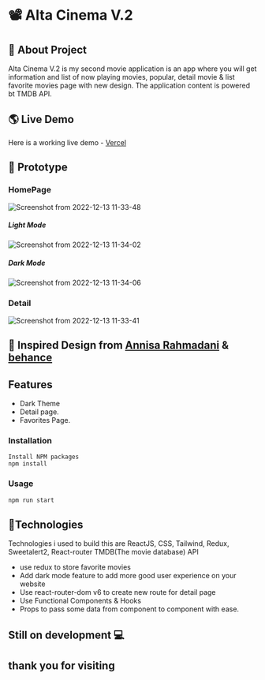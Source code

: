 



# 📽️ Alta Cinema V.2

## 🎯 About Project

Alta Cinema V.2 is my second movie application is an app where you will get information and list of now playing movies, popular, detail movie & list favorite movies page with new design. The application content is powered bt TMDB API.

## 🌎 Live Demo
Here is a working live demo - [Vercel](https://mymovies-app-react-beige.vercel.app//)

## 🎨 Prototype

### HomePage
![Screenshot from 2022-12-13 11-33-48](https://user-images.githubusercontent.com/112911127/207227947-369eefbd-a4e9-439d-99a9-07dcbf047f55.png)
##### Light Mode
![Screenshot from 2022-12-13 11-34-02](https://user-images.githubusercontent.com/112911127/207228013-edb18387-c0c0-4ba9-9094-0c8de3b75e42.png)

##### Dark Mode
![Screenshot from 2022-12-13 11-34-06](https://user-images.githubusercontent.com/112911127/207228039-b8ec6eb2-b380-426b-9e6c-b3dd13bd4af0.png)

### Detail
![Screenshot from 2022-12-13 11-33-41](https://user-images.githubusercontent.com/112911127/207228072-05ce242f-52a6-4e8b-8eb7-24bd41fc7c24.png)

## 🎨 Inspired Design from [Annisa Rahmadani](https://github.com/Annisaard) & [behance](https://dribbble.com/shots/18399611-Money-Heist-Series-web-page)


## Features

- Dark Theme
- Detail page.
- Favorites Page.

### Installation

```
Install NPM packages
npm install
```

### Usage

```sh
npm run start
```

## 💫Technologies

Technologies i used to build this are ReactJS, CSS, Tailwind, Redux, Sweetalert2, React-router TMDB(The movie database) API

- use redux to store favorite movies
- Add dark mode feature to add more good user experience on your website
- Use react-router-dom v6 to create new route for detail page
- Use Functional Components & Hooks
- Props to pass some data from component to component with ease.

## Still on development 💻


## thank you for visiting

